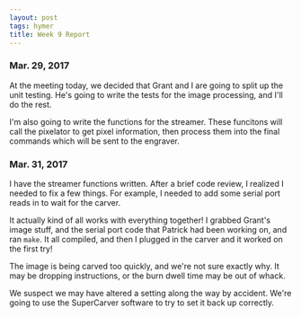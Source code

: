```yaml
---
layout: post
tags: hymer
title: Week 9 Report
---
```


### Mar. 29, 2017 

At the meeting today, we decided that Grant and I are going to split up the unit testing.
He's going to write the tests for the image processing, and I'll do the rest.

I'm also going to write the functions for the streamer.
These funcitons will call the pixelator to get pixel information, then process them into the final commands which will be sent to the engraver.

### Mar. 31, 2017 
I have the streamer functions written. 
After a brief code review, I realized I needed to fix a few things. For example, I needed to add some serial port reads in to wait for the carver.

It actually kind of all works with everything together!
I grabbed Grant's image stuff, and the serial port code that Patrick had been working on, and ran `make`.
It all compiled, and then I plugged in the carver and it worked on the first try!

The image is being carved too quickly, and we're not sure exactly why.
It may be dropping instructions, or the burn dwell time may be out of whack.

We suspect we may have altered a setting along the way by accident. We're going to use the SuperCarver software to try to set it back up correctly.
